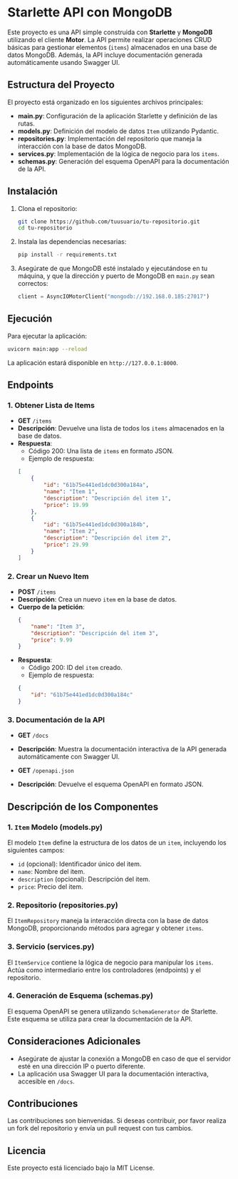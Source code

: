 # Starlette API con MongoDB

Este proyecto es una API simple construida con **Starlette** y **MongoDB** utilizando el cliente **Motor**. La API permite realizar operaciones CRUD básicas para gestionar elementos (`items`) almacenados en una base de datos MongoDB. Además, la API incluye documentación generada automáticamente usando Swagger UI.

## Estructura del Proyecto

El proyecto está organizado en los siguientes archivos principales:

- **main.py**: Configuración de la aplicación Starlette y definición de las rutas.
- **models.py**: Definición del modelo de datos `Item` utilizando Pydantic.
- **repositories.py**: Implementación del repositorio que maneja la interacción con la base de datos MongoDB.
- **services.py**: Implementación de la lógica de negocio para los `items`.
- **schemas.py**: Generación del esquema OpenAPI para la documentación de la API.

## Instalación

1. Clona el repositorio:
    ```bash
    git clone https://github.com/tuusuario/tu-repositorio.git
    cd tu-repositorio
    ```

2. Instala las dependencias necesarias:
    ```bash
    pip install -r requirements.txt
    ```

3. Asegúrate de que MongoDB esté instalado y ejecutándose en tu máquina, y que la dirección y puerto de MongoDB en `main.py` sean correctos:
    ```python
    client = AsyncIOMotorClient("mongodb://192.168.0.185:27017")
    ```

## Ejecución

Para ejecutar la aplicación:

```bash
uvicorn main:app --reload
```

La aplicación estará disponible en `http://127.0.0.1:8000`.

## Endpoints

### 1. Obtener Lista de Items

- **GET** `/items`
- **Descripción**: Devuelve una lista de todos los `items` almacenados en la base de datos.
- **Respuesta**: 
    - Código 200: Una lista de `items` en formato JSON.
    - Ejemplo de respuesta:
    ```json
    [
        {
            "id": "61b75e441ed1dc0d300a184a",
            "name": "Item 1",
            "description": "Descripción del item 1",
            "price": 19.99
        },
        {
            "id": "61b75e441ed1dc0d300a184b",
            "name": "Item 2",
            "description": "Descripción del item 2",
            "price": 29.99
        }
    ]
    ```

### 2. Crear un Nuevo Item

- **POST** `/items`
- **Descripción**: Crea un nuevo `item` en la base de datos.
- **Cuerpo de la petición**:
    ```json
    {
        "name": "Item 3",
        "description": "Descripción del item 3",
        "price": 9.99
    }
    ```
- **Respuesta**: 
    - Código 200: ID del `item` creado.
    - Ejemplo de respuesta:
    ```json
    {
        "id": "61b75e441ed1dc0d300a184c"
    }
    ```

### 3. Documentación de la API

- **GET** `/docs`
- **Descripción**: Muestra la documentación interactiva de la API generada automáticamente con Swagger UI.

- **GET** `/openapi.json`
- **Descripción**: Devuelve el esquema OpenAPI en formato JSON.

## Descripción de los Componentes

### 1. `Item` Modelo (models.py)

El modelo `Item` define la estructura de los datos de un `item`, incluyendo los siguientes campos:

- `id` (opcional): Identificador único del item.
- `name`: Nombre del item.
- `description` (opcional): Descripción del item.
- `price`: Precio del item.

### 2. Repositorio (repositories.py)

El `ItemRepository` maneja la interacción directa con la base de datos MongoDB, proporcionando métodos para agregar y obtener `items`.

### 3. Servicio (services.py)

El `ItemService` contiene la lógica de negocio para manipular los `items`. Actúa como intermediario entre los controladores (endpoints) y el repositorio.

### 4. Generación de Esquema (schemas.py)

El esquema OpenAPI se genera utilizando `SchemaGenerator` de Starlette. Este esquema se utiliza para crear la documentación de la API.

## Consideraciones Adicionales

- Asegúrate de ajustar la conexión a MongoDB en caso de que el servidor esté en una dirección IP o puerto diferente.
- La aplicación usa Swagger UI para la documentación interactiva, accesible en `/docs`.

## Contribuciones

Las contribuciones son bienvenidas. Si deseas contribuir, por favor realiza un fork del repositorio y envía un pull request con tus cambios.

## Licencia

Este proyecto está licenciado bajo la MIT License.
